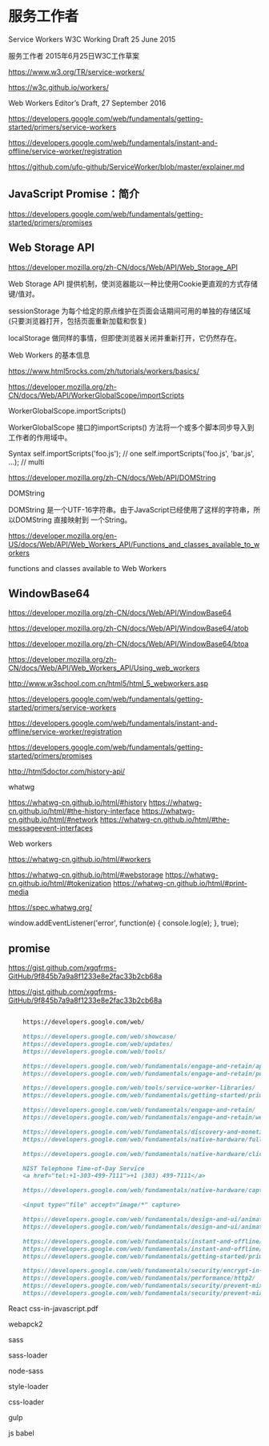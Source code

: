 # 服务工作者


Service Workers W3C Working Draft 25 June 2015

服务工作者 2015年6月25日W3C工作草案


https://www.w3.org/TR/service-workers/



https://w3c.github.io/workers/


Web Workers
Editor’s Draft, 27 September 2016



https://developers.google.com/web/fundamentals/getting-started/primers/service-workers


https://developers.google.com/web/fundamentals/instant-and-offline/service-worker/registration


https://github.com/ufo-github/ServiceWorker/blob/master/explainer.md







## JavaScript Promise：简介

https://developers.google.com/web/fundamentals/getting-started/primers/promises


## Web Storage API

https://developer.mozilla.org/zh-CN/docs/Web/API/Web_Storage_API

Web Storage API 提供机制，使浏览器能以一种比使用Cookie更直观的方式存储键/值对。


sessionStorage 为每个给定的原点维护在页面会话期间可用的单独的存储区域
(只要浏览器打开，包括页面重新加载和恢复)

localStorage 做同样的事情，但即使浏览器关闭并重新打开，它仍然存在。




Web Workers 的基本信息

https://www.html5rocks.com/zh/tutorials/workers/basics/


https://developer.mozilla.org/zh-CN/docs/Web/API/WorkerGlobalScope/importScripts 



WorkerGlobalScope.importScripts()


WorkerGlobalScope 接口的importScripts() 方法将一个或多个脚本同步导入到工作者的作用域中。

Syntax
self.importScripts('foo.js');
// one
self.importScripts('foo.js', 'bar.js', ...);
// multi



https://developer.mozilla.org/zh-CN/docs/Web/API/DOMString

DOMString


DOMString 是一个UTF-16字符串。由于JavaScript已经使用了这样的字符串，所以DOMString 直接映射到 一个String。



https://developer.mozilla.org/en-US/docs/Web/API/Web_Workers_API/Functions_and_classes_available_to_workers



functions and classes available to Web Workers


## WindowBase64

https://developer.mozilla.org/zh-CN/docs/Web/API/WindowBase64

https://developer.mozilla.org/zh-CN/docs/Web/API/WindowBase64/atob

https://developer.mozilla.org/zh-CN/docs/Web/API/WindowBase64/btoa




https://developer.mozilla.org/zh-CN/docs/Web/API/Web_Workers_API/Using_web_workers


http://www.w3school.com.cn/html5/html_5_webworkers.asp

https://developers.google.com/web/fundamentals/getting-started/primers/service-workers

https://developers.google.com/web/fundamentals/instant-and-offline/service-worker/registration

https://developers.google.com/web/fundamentals/getting-started/primers/promises









http://html5doctor.com/history-api/

whatwg

https://whatwg-cn.github.io/html/#history
https://whatwg-cn.github.io/html/#the-history-interface
https://whatwg-cn.github.io/html/#network
https://whatwg-cn.github.io/html/#the-messageevent-interfaces

Web workers

https://whatwg-cn.github.io/html/#workers

https://whatwg-cn.github.io/html/#webstorage
https://whatwg-cn.github.io/html/#tokenization
https://whatwg-cn.github.io/html/#print-media

https://spec.whatwg.org/







window.addEventListener('error', function(e) {
    console.log(e);
}, true);



## promise

https://gist.github.com/xgqfrms-GitHub/9f845b7a9a8f1233e8e2fac33b2cb68a

https://gist.github.com/xgqfrms-GitHub/9f845b7a9a8f1233e8e2fac33b2cb68a



```md

    https://developers.google.com/web/

    https://developers.google.com/web/showcase/
    https://developers.google.com/web/updates/
    https://developers.google.com/web/tools/

    https://developers.google.com/web/fundamentals/engage-and-retain/app-install-banners/
    https://developers.google.com/web/fundamentals/engage-and-retain/push-notifications/

    https://developers.google.com/web/tools/service-worker-libraries/
    https://developers.google.com/web/fundamentals/getting-started/primers/service-workers

    https://developers.google.com/web/fundamentals/engage-and-retain/
    https://developers.google.com/web/fundamentals/engage-and-retain/web-app-manifest/

    https://developers.google.com/web/fundamentals/discovery-and-monetization/
    https://developers.google.com/web/fundamentals/native-hardware/fullscreen/

    https://developers.google.com/web/fundamentals/native-hardware/click-to-call/

    NIST Telephone Time-of-Day Service 
    <a href="tel:+1-303-499-7111">+1 (303) 499-7111</a>

    https://developers.google.com/web/fundamentals/native-hardware/capturing-images/

    <input type="file" accept="image/*" capture>

    https://developers.google.com/web/fundamentals/design-and-ui/animations/asymmetric-animation-timing
    https://developers.google.com/web/fundamentals/design-and-ui/animations/animations-and-performance

    https://developers.google.com/web/fundamentals/instant-and-offline/service-worker/registration
    https://developers.google.com/web/fundamentals/instant-and-offline/service-worker/lifecycle
    https://developers.google.com/web/fundamentals/getting-started/primers/service-workers

    https://developers.google.com/web/fundamentals/security/encrypt-in-transit/why-https
    https://developers.google.com/web/fundamentals/performance/http2/
    https://developers.google.com/web/fundamentals/security/prevent-mixed-content/fixing-mixed-content
    https://developers.google.com/web/fundamentals/security/prevent-mixed-content/what-is-mixed-content

```




React css-in-javascript.pdf


webapck2


sass

sass-loader

node-sass

style-loader

css-loader



gulp

js babel


















